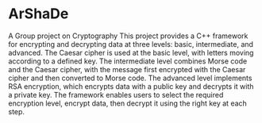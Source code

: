 # ArShaDe
A Group project on Cryptography
This project provides a C++ framework for encrypting and decrypting data at three levels: basic, intermediate, and advanced. The Caesar cipher is used at the basic level, with letters moving according to a defined key. The intermediate level combines Morse code and the Caesar cipher, with the message first encrypted with the Caesar cipher and then converted to Morse code. The advanced level implements RSA encryption, which encrypts data with a public key and decrypts it with a private key. The framework enables users to select the required encryption level, encrypt data, then decrypt it using the right key at each step.
